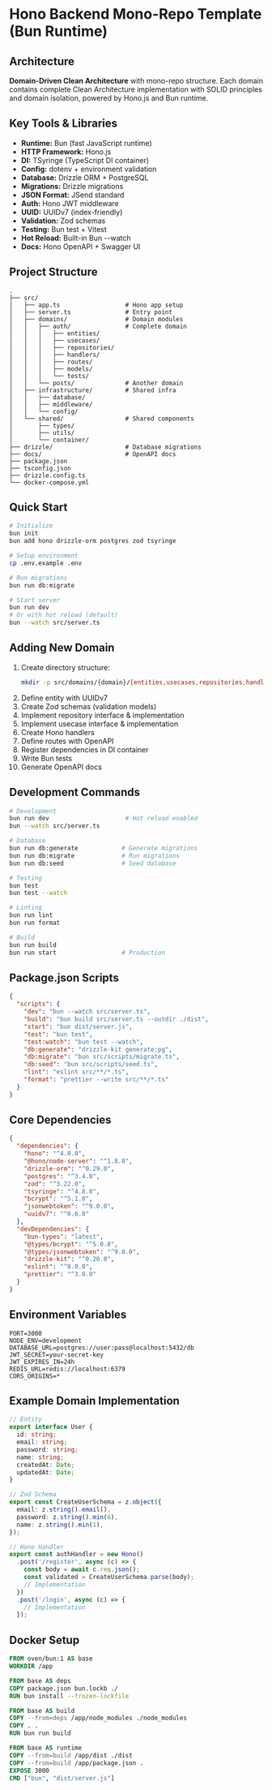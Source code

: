 # Hono Backend Mono-Repo Template (Bun Runtime)

## Architecture
**Domain-Driven Clean Architecture** with mono-repo structure. Each domain contains complete Clean Architecture implementation with SOLID principles and domain isolation, powered by Hono.js and Bun runtime.

## Key Tools & Libraries
- **Runtime:** Bun (fast JavaScript runtime)
- **HTTP Framework:** Hono.js
- **DI:** TSyringe (TypeScript DI container)
- **Config:** dotenv + environment validation
- **Database:** Drizzle ORM + PostgreSQL
- **Migrations:** Drizzle migrations
- **JSON Format:** JSend standard
- **Auth:** Hono JWT middleware
- **UUID:** UUIDv7 (index-friendly)
- **Validation:** Zod schemas
- **Testing:** Bun test + Vitest
- **Hot Reload:** Built-in Bun --watch
- **Docs:** Hono OpenAPI + Swagger UI

## Project Structure
```
.
├── src/
│   ├── app.ts                  # Hono app setup
│   ├── server.ts               # Entry point
│   ├── domains/                # Domain modules
│   │   ├── auth/               # Complete domain
│   │   │   ├── entities/
│   │   │   ├── usecases/
│   │   │   ├── repositories/
│   │   │   ├── handlers/
│   │   │   ├── routes/
│   │   │   ├── models/
│   │   │   └── tests/
│   │   └── posts/              # Another domain
│   ├── infrastructure/         # Shared infra
│   │   ├── database/
│   │   ├── middleware/
│   │   └── config/
│   └── shared/                 # Shared components
│       ├── types/
│       ├── utils/
│       └── container/
├── drizzle/                    # Database migrations
├── docs/                       # OpenAPI docs
├── package.json
├── tsconfig.json
├── drizzle.config.ts
└── docker-compose.yml
```

## Quick Start
```bash
# Initialize
bun init
bun add hono drizzle-orm postgres zod tsyringe

# Setup environment
cp .env.example .env

# Run migrations
bun run db:migrate

# Start server
bun run dev
# Or with hot reload (default)
bun --watch src/server.ts
```

## Adding New Domain
1. Create directory structure:
   ```bash
   mkdir -p src/domains/{domain}/{entities,usecases,repositories,handlers,routes,models,tests}
   ```
2. Define entity with UUIDv7
3. Create Zod schemas (validation models)
4. Implement repository interface & implementation
5. Implement usecase interface & implementation
6. Create Hono handlers
7. Define routes with OpenAPI
8. Register dependencies in DI container
9. Write Bun tests
10. Generate OpenAPI docs

## Development Commands
```bash
# Development
bun run dev                     # Hot reload enabled
bun --watch src/server.ts

# Database
bun run db:generate            # Generate migrations
bun run db:migrate             # Run migrations
bun run db:seed                # Seed database

# Testing
bun test
bun test --watch

# Linting
bun run lint
bun run format

# Build
bun run build
bun run start                  # Production
```

## Package.json Scripts
```json
{
  "scripts": {
    "dev": "bun --watch src/server.ts",
    "build": "bun build src/server.ts --outdir ./dist",
    "start": "bun dist/server.js",
    "test": "bun test",
    "test:watch": "bun test --watch",
    "db:generate": "drizzle-kit generate:pg",
    "db:migrate": "bun src/scripts/migrate.ts",
    "db:seed": "bun src/scripts/seed.ts",
    "lint": "eslint src/**/*.ts",
    "format": "prettier --write src/**/*.ts"
  }
}
```

## Core Dependencies
```json
{
  "dependencies": {
    "hono": "^4.0.0",
    "@hono/node-server": "^1.8.0",
    "drizzle-orm": "^0.29.0",
    "postgres": "^3.4.0",
    "zod": "^3.22.0",
    "tsyringe": "^4.8.0",
    "bcrypt": "^5.1.0",
    "jsonwebtoken": "^9.0.0",
    "uuidv7": "^0.6.0"
  },
  "devDependencies": {
    "bun-types": "latest",
    "@types/bcrypt": "^5.0.0",
    "@types/jsonwebtoken": "^9.0.0",
    "drizzle-kit": "^0.20.0",
    "eslint": "^8.0.0",
    "prettier": "^3.0.0"
  }
}
```

## Environment Variables
```env
PORT=3000
NODE_ENV=development
DATABASE_URL=postgres://user:pass@localhost:5432/db
JWT_SECRET=your-secret-key
JWT_EXPIRES_IN=24h
REDIS_URL=redis://localhost:6379
CORS_ORIGINS=*
```

## Example Domain Implementation
```typescript
// Entity
export interface User {
  id: string;
  email: string;
  password: string;
  name: string;
  createdAt: Date;
  updatedAt: Date;
}

// Zod Schema
export const CreateUserSchema = z.object({
  email: z.string().email(),
  password: z.string().min(6),
  name: z.string().min(1),
});

// Hono Handler
export const authHandler = new Hono()
  .post('/register', async (c) => {
    const body = await c.req.json();
    const validated = CreateUserSchema.parse(body);
    // Implementation
  })
  .post('/login', async (c) => {
    // Implementation
  });
```

## Docker Setup
```dockerfile
FROM oven/bun:1 AS base
WORKDIR /app

FROM base AS deps
COPY package.json bun.lockb ./
RUN bun install --frozen-lockfile

FROM base AS build
COPY --from=deps /app/node_modules ./node_modules
COPY . .
RUN bun run build

FROM base AS runtime
COPY --from=build /app/dist ./dist
COPY --from=build /app/package.json .
EXPOSE 3000
CMD ["bun", "dist/server.js"]
```